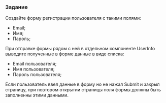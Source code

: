 ### Задание

Создайте форму регистрации пользователя с такими полями:
- Email;
- Имя;
- Пароль;

При отправке формы рядом с ней в отдельном компоненте UserInfo выводите полученные
в форме данные в виде списка:
- Email пользователя;
- Имя пользователя;
- Пароль пользователя;

Если пользователь ввел данные в форму но не нажал Submit и закрыл страницу, при повтором открытии
страницы поля формы должны быть заполненны этими данными.

